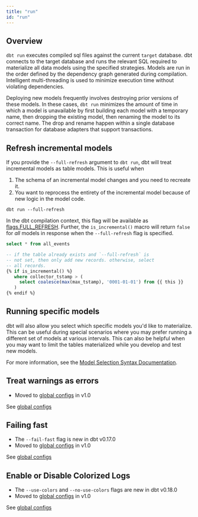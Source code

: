 ```yaml
---
title: "run"
id: "run"
---
```


## Overview

`dbt run` executes compiled sql <Term id="model" /> files against the current `target`
database. dbt connects to the target database and runs the relevant SQL required
to materialize all data <Term id="model">models</Term> using the specified <Term id="materialization" /> strategies.
Models are run in the order defined by the dependency graph generated during
compilation. Intelligent multi-threading is used to minimize execution time
without violating dependencies.

Deploying new models frequently involves destroying prior versions of these
models. In these cases, `dbt run` minimizes the amount of time in which a model
is unavailable by first building each model with a temporary name, then dropping
the existing model, then renaming the model to its correct name. The drop and
rename happen within a single database transaction for database adapters that
support transactions.

## Refresh incremental models

If you provide the `--full-refresh` argument to `dbt run`, dbt will treat incremental models as table models. This is useful when

1. The schema of an incremental model changes and you need to recreate it.
2. You want to reprocess the entirety of the incremental model because of new logic in the model code.

<File name='bash'>

```shell
dbt run --full-refresh
```

</File>

In the dbt compilation context, this flag will be available as [flags.FULL_REFRESH](flags). Further, the `is_incremental()` macro will return `false` for *all* models in response when the `--full-refresh` flag is specified.

<File name='models/example.sql'>

```sql
select * from all_events

-- if the table already exists and `--full-refresh` is
-- not set, then only add new records. otherwise, select
-- all records.
{% if is_incremental() %}
   where collector_tstamp > (
     select coalesce(max(max_tstamp), '0001-01-01') from {{ this }}
   )
{% endif %}
```

</File>

## Running specific models

dbt will also allow you select which specific models you'd like to materialize. This can be useful during special scenarios where you may prefer running a different set of models at various intervals. This can also be helpful when you may want to limit the tables materialized while you develop and test new models.

For more information, see the [Model Selection Syntax Documentation](node-selection/syntax).

## Treat warnings as errors

<Changelog>

- Moved to [global configs](global-configs) in v1.0

</Changelog>

See [global configs](global-configs#failing-fast)

## Failing fast

<Changelog>

- The `--fail-fast` flag is new in dbt v0.17.0
- Moved to [global configs](global-configs) in v1.0

</Changelog>

See [global configs](global-configs#failing-fast)

## Enable or Disable Colorized Logs

<Changelog>

- The `--use-colors` and `--no-use-colors` flags are new in dbt v0.18.0
- Moved to [global configs](global-configs) in v1.0

</Changelog>

See [global configs](global-configs#use-colors)
